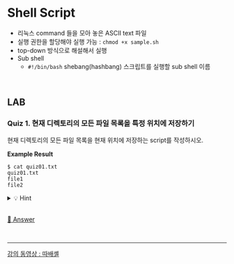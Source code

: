 # Shell Script

- 리눅스 command 들을 모아 놓은 ASCII text 파일
- 실행 권한을 할당해야 실행 가능 : `chmod +x sample.sh`
- top-down 방식으로 해설해서 실행
- Sub shell
  - `#!/bin/bash` shebang(hashbang) 스크립트를 실행할 sub shell 이름

<br>

## LAB

### Quiz 1. 현재 디렉토리의 모든 파일 목록을 특정 위치에 저장하기

현재 디렉토리의 모든 파일 목록을 현재 위치에 저장하는 script를 작성하시오.

**Example Result**

```shell
$ cat quiz01.txt
quiz01.txt
file1
file2
```

<details>
  <summary>💡 Hint</summary>

```shell
ls > $(pwd)/quiz01.txt
```

</details>

<br>

[💯 Answer](./LAB/quiz01.sh)

<br>

---

[강의 동영상 : 따배셸](https://youtube.com/playlist?list=PLApuRlvrZKog2XlvGJQh9KY8ePCvUG7Je)
